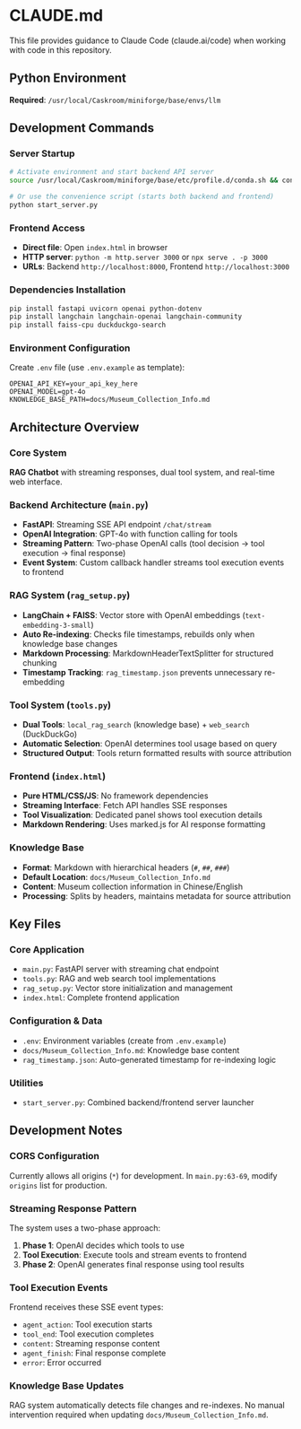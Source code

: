 # CLAUDE.md

This file provides guidance to Claude Code (claude.ai/code) when working with code in this repository.

## Python Environment
**Required**: `/usr/local/Caskroom/miniforge/base/envs/llm`

## Development Commands

### Server Startup
```bash
# Activate environment and start backend API server
source /usr/local/Caskroom/miniforge/base/etc/profile.d/conda.sh && conda activate llm && uvicorn main:app --host 0.0.0.0 --port 8000

# Or use the convenience script (starts both backend and frontend)
python start_server.py
```

### Frontend Access
- **Direct file**: Open `index.html` in browser
- **HTTP server**: `python -m http.server 3000` or `npx serve . -p 3000`
- **URLs**: Backend `http://localhost:8000`, Frontend `http://localhost:3000`

### Dependencies Installation
```bash
pip install fastapi uvicorn openai python-dotenv
pip install langchain langchain-openai langchain-community
pip install faiss-cpu duckduckgo-search
```

### Environment Configuration
Create `.env` file (use `.env.example` as template):
```env
OPENAI_API_KEY=your_api_key_here
OPENAI_MODEL=gpt-4o
KNOWLEDGE_BASE_PATH=docs/Museum_Collection_Info.md
```

## Architecture Overview

### Core System
**RAG Chatbot** with streaming responses, dual tool system, and real-time web interface.

### Backend Architecture (`main.py`)
- **FastAPI**: Streaming SSE API endpoint `/chat/stream`
- **OpenAI Integration**: GPT-4o with function calling for tools
- **Streaming Pattern**: Two-phase OpenAI calls (tool decision → tool execution → final response)
- **Event System**: Custom callback handler streams tool execution events to frontend

### RAG System (`rag_setup.py`)
- **LangChain + FAISS**: Vector store with OpenAI embeddings (`text-embedding-3-small`)
- **Auto Re-indexing**: Checks file timestamps, rebuilds only when knowledge base changes
- **Markdown Processing**: MarkdownHeaderTextSplitter for structured chunking
- **Timestamp Tracking**: `rag_timestamp.json` prevents unnecessary re-embedding

### Tool System (`tools.py`)
- **Dual Tools**: `local_rag_search` (knowledge base) + `web_search` (DuckDuckGo)
- **Automatic Selection**: OpenAI determines tool usage based on query
- **Structured Output**: Tools return formatted results with source attribution

### Frontend (`index.html`)
- **Pure HTML/CSS/JS**: No framework dependencies
- **Streaming Interface**: Fetch API handles SSE responses
- **Tool Visualization**: Dedicated panel shows tool execution details
- **Markdown Rendering**: Uses marked.js for AI response formatting

### Knowledge Base
- **Format**: Markdown with hierarchical headers (`#`, `##`, `###`)
- **Default Location**: `docs/Museum_Collection_Info.md`
- **Content**: Museum collection information in Chinese/English
- **Processing**: Splits by headers, maintains metadata for source attribution

## Key Files

### Core Application
- `main.py`: FastAPI server with streaming chat endpoint
- `tools.py`: RAG and web search tool implementations
- `rag_setup.py`: Vector store initialization and management
- `index.html`: Complete frontend application

### Configuration & Data
- `.env`: Environment variables (create from `.env.example`)
- `docs/Museum_Collection_Info.md`: Knowledge base content
- `rag_timestamp.json`: Auto-generated timestamp for re-indexing logic

### Utilities
- `start_server.py`: Combined backend/frontend server launcher

## Development Notes

### CORS Configuration
Currently allows all origins (`*`) for development. In `main.py:63-69`, modify `origins` list for production.

### Streaming Response Pattern
The system uses a two-phase approach:
1. **Phase 1**: OpenAI decides which tools to use
2. **Tool Execution**: Execute tools and stream events to frontend
3. **Phase 2**: OpenAI generates final response using tool results

### Tool Execution Events
Frontend receives these SSE event types:
- `agent_action`: Tool execution starts
- `tool_end`: Tool execution completes
- `content`: Streaming response content
- `agent_finish`: Final response complete
- `error`: Error occurred

### Knowledge Base Updates
RAG system automatically detects file changes and re-indexes. No manual intervention required when updating `docs/Museum_Collection_Info.md`.
